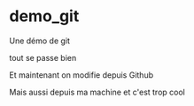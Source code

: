 # demo_git
Une démo de git

tout se passe bien

Et maintenant on modifie depuis Github

Mais aussi depuis ma machine et c'est trop cool
